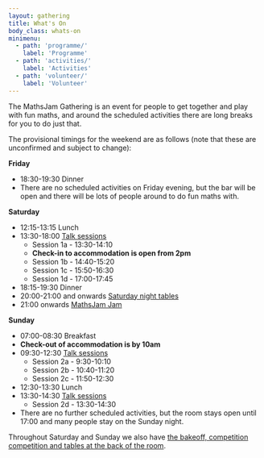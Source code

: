 ```yaml
---
layout: gathering
title: What's On
body_class: whats-on
minimenu: 
  - path: 'programme/'
    label: 'Programme'
  - path: 'activities/'
    label: 'Activities'
  - path: 'volunteer/'
    label: 'Volunteer'
---
```


The MathsJam Gathering is an event for people to get together and play with fun maths, and around the scheduled activities there are long breaks for you to do just that.

The provisional timings for the weekend are as follows (note that these are unconfirmed and subject to change):

**Friday**

- 18:30-19:30 Dinner
- There are no scheduled activities on Friday evening, but the bar will be open and there will be lots of people around to do fun maths with.

**Saturday**

- 12:15-13:15 Lunch
- 13:30-18:00 [Talk sessions]({{site.url}}/gathering/uk.archive/2024)
    - Session 1a - 13:30-14:10
    - **Check-in to accommodation is open from 2pm**
    - Session 1b - 14:40-15:20
    - Session 1c - 15:50-16:30
    - Session 1d - 17:00-17:45
- 18:15-19:30 Dinner
- 20:00-21:00 and onwards [Saturday night tables]({{site.url}}/gathering/uk/whats-on/#tables)
- 21:00 onwards [MathsJam Jam]({{site.url}}/gathering/uk/whats-on/activities/#jamjam)

**Sunday**

- 07:00-08:30 Breakfast
- **Check-out of accommodation is by 10am**
- 09:30-12:30 [Talk sessions]({{site.url}}/gathering/uk/archive/2024)
    - Session 2a - 9:30-10:10
    - Session 2b - 10:40-11:20
    - Session 2c - 11:50-12:30
- 12:30-13:30 Lunch
- 13:30-14:30 [Talk sessions]({{site.url}}/gathering/uk/archive/2024)
    - Session 2d - 13:30-14:30
- There are no further scheduled activities, but the room stays open until 17:00 and many people stay on the Sunday night.

Throughout Saturday and Sunday we also have [the bakeoff, competition competition and tables at the back of the room]({{site.url}}/gathering/uk/whats-on/activities).
